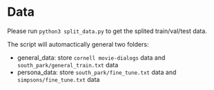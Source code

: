 # Data

Please run `python3 split_data.py` to get the splited train/val/test data.<br>

The script will automactically general two folders: 
* general_data: store `cornell movie-dialogs` data and `south_park/general_train.txt` data
* persona_data: store `south_park/fine_tune.txt` data and `simpsons/fine_tune.txt` data
